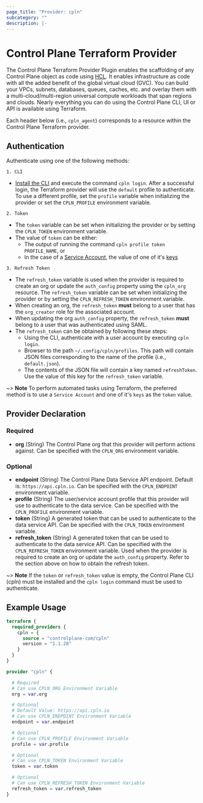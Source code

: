 ```yaml
---
page_title: "Provider: cpln"
subcategory: ""
description: |-
---
```


# Control Plane Terraform Provider

The Control Plane Terraform Provider Plugin enables the scaffolding of any Control Plane object as code using [HCL](https://www.terraform.io/docs/language/syntax/configuration.html). It enables infrastructure as code with all the added benefit of the global virtual cloud (GVC). You can build your VPCs, subnets, databases, queues, caches, etc. and overlay them with a multi-cloud/multi-region universal compute workloads that span regions and clouds. Nearly everything you can do using the Control Plane CLI, UI or API is available using Terraform.

Each header below (i.e., `cpln_agent`) corresponds to a resource within the Control Plane Terraform provider.

## Authentication

Authenticate using one of the following methods:

`1. CLI`
- [Install the CLI](https://docs.controlplane.com/reference/cli#installation) and execute the command `cpln login`. After a successful login, the Terraform provider will use the `default` profile to authenticate. To use a different profile, set the `profile` variable when initializing the provider or set the `CPLN_PROFILE` environment variable.

`2. Token`
- The `token` variable can be set when initializing the provider or by setting the `CPLN_TOKEN` environment variable.
- The value of `token` can be either:
  - The output of running the command `cpln profile token PROFILE_NAME`, or
  - In the case of a [Service Account](https://docs.controlplane.com/reference/serviceaccount), the value of one of it's [keys](https://docs.controlplane.com/reference/serviceaccount#keys)

`3. Refresh Token`
- The `refresh_token` variable is used when the provider is required to create an org or update the `auth_config` property using the `cpln_org` resource. The `refresh_token` variable can be set when initializing the provider or by setting the `CPLN_REFRESH_TOKEN` environment variable.
- When creating an org, the `refresh_token` **must** belong to a user that has the `org_creator` role for the associated account.
- When updating the org `auth_config` property, the `refresh_token` **must** belong to a user that was authenticated using SAML.
- The `refresh_token` can be obtained by following these steps:
  - Using the CLI, authenticate with a user account by executing `cpln login`.
  - Browser to the path `~/.config/cpln/profiles`. This path will contain JSON files corresponding to the name of the profile (i.e., `default.json`).
  - The contents of the JSON file will contain a key named `refreshToken`. Use the value of this key for the `refresh_token` variable.
  
~> **Note** To perform automated tasks using Terraform, the preferred method is to use a `Service Account` and one of it's `keys` as the `token` value.

## Provider Declaration

### Required

- **org** (String) The Control Plane org that this provider will perform actions against. Can be specified with the `CPLN_ORG` environment variable.

### Optional

- **endpoint** (String) The Control Plane Data Service API endpoint. Default is: `https://api.cpln.io`. Can be specified with the `CPLN_ENDPOINT` environment variable.
- **profile** (String) The user/service account profile that this provider will use to authenticate to the data service. Can be specified with the `CPLN_PROFILE` environment variable.
- **token** (String) A generated token that can be used to authenticate to the data service API. Can be specified with the `CPLN_TOKEN` environment variable.
- **refresh_token** (String) A generated token that can be used to authenticate to the data service API. Can be specified with the `CPLN_REFRESH_TOKEN` environment variable. Used when the provider is required to create an org or update the `auth_config` property. Refer to the section above on how to obtain the refresh token.

~> **Note** If the `token` or `refresh_token` value is empty, the Control Plane CLI (cpln) must be installed and the `cpln login` command must be used to authenticate.

## Example Usage

```terraform
terraform {
  required_providers {
    cpln = {
      source = "controlplane-com/cpln"
      version = "1.1.28"
    }
  }
}

provider "cpln" {

  # Required
  # Can use CPLN_ORG Environment Variable
  org = var.org

  # Optional
  # Default Value: https://api.cpln.io
  # Can use CPLN_ENDPOINT Environment Variable
  endpoint = var.endpoint

  # Optional
  # Can use CPLN_PROFILE Environment Variable
  profile = var.profile

  # Optional
  # Can use CPLN_TOKEN Environment Variable
  token = var.token

  # Optional
  # Can use CPLN_REFRESH_TOKEN Environment Variable
  refresh_token = var.refresh_token
}
```
